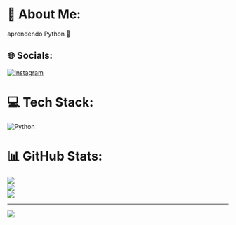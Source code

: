 # 💫 About Me:
aprendendo Python 🐍


## 🌐 Socials:
[![Instagram](https://img.shields.io/badge/Instagram-%23E4405F.svg?logo=Instagram&logoColor=white)](https://instagram.com/guilhermzanata) 

# 💻 Tech Stack:
![Python](https://img.shields.io/badge/python-3670A0?style=for-the-badge&logo=python&logoColor=ffdd54)
# 📊 GitHub Stats:
![](https://github-readme-stats.vercel.app/api?username=guilhermeznt&theme=dark&hide_border=false&include_all_commits=false&count_private=false)<br/>
![](https://github-readme-streak-stats.herokuapp.com/?user=guilhermeznt&theme=dark&hide_border=false)<br/>
![](https://github-readme-stats.vercel.app/api/top-langs/?username=guilhermeznt&theme=dark&hide_border=false&include_all_commits=false&count_private=false&layout=compact)

---
[![](https://visitcount.itsvg.in/api?id=guilhermeznt&icon=3&color=12)](https://visitcount.itsvg.in)

<!-- Proudly created with GPRM ( https://gprm.itsvg.in ) -->
